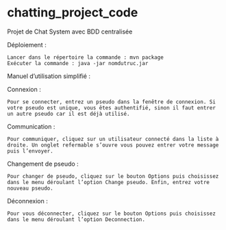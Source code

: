 # chatting_project_code

Projet de Chat System avec BDD centralisée

Déploiement :
	
	Lancer dans le répertoire la commande : mvn package
	Exécuter la commande : java -jar nomdutruc.jar

Manuel d’utilisation simplifié :

Connexion :

	Pour se connecter, entrez un pseudo dans la fenêtre de connexion. Si votre pseudo est unique, vous êtes authentifié, sinon il faut entrer un autre pseudo car il est déjà utilisé.

Communication :

	Pour communiquer, cliquez sur un utilisateur connecté dans la liste à droite. Un onglet refermable s’ouvre vous pouvez entrer votre message puis l’envoyer.

Changement de pseudo :
	
	Pour changer de pseudo, cliquez sur le bouton Options puis choisissez dans le menu déroulant l’option Change pseudo. Enfin, entrez votre nouveau pseudo.

Déconnexion :

	Pour vous déconnecter, cliquez sur le bouton Options puis choisissez dans le menu déroulant l’option Deconnection.
